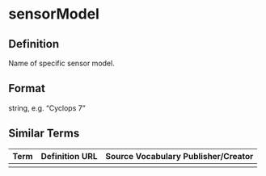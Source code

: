 # sensorModel 

## Definition 
Name of specific sensor model.

## Format
string, e.g. “Cyclops 7”

## Similar Terms 
|Term|Definition URL|Source Vocabulary Publisher/Creator|
|----|----------|-----------------|
||||

 